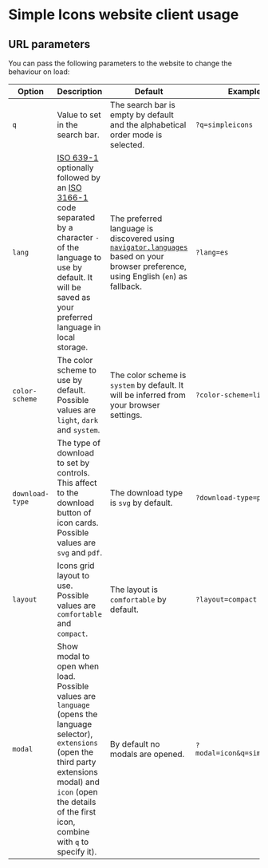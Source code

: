 # Simple Icons website client usage

## URL parameters

You can pass the following parameters to the website to change the behaviour on load:

| Option          | Description                                                                                                                                                                                                                       | Default                                                                                                                                                                                                      | Example                     |
| --------------- | --------------------------------------------------------------------------------------------------------------------------------------------------------------------------------------------------------------------------------- | ------------------------------------------------------------------------------------------------------------------------------------------------------------------------------------------------------------ | --------------------------- |
| `q`             | Value to set in the search bar.                                                                                                                                                                                                   | The search bar is empty by default and the alphabetical order mode is selected.                                                                                                                              | `?q=simpleicons`            |
| `lang`          | [ISO 639-1] optionally followed by an [ISO 3166-1] code separated by a character `-` of the language to use by default. It will be saved as your preferred language in local storage.                                             | The preferred language is discovered using [`navigator.languages`](https://developer.mozilla.org/en-US/docs/Web/API/Navigator/languages) based on your browser preference, using English (`en`) as fallback. | `?lang=es`                  |
| `color-scheme`  | The color scheme to use by default. Possible values are `light`, `dark` and `system`.                                                                                                                                             | The color scheme is `system` by default. It will be inferred from your browser settings.                                                                                                                     | `?color-scheme=light`       |
| `download-type` | The type of download to set by controls. This affect to the download button of icon cards. Possible values are `svg` and `pdf`.                                                                                                   | The download type is `svg` by default.                                                                                                                                                                       | `?download-type=pdf`        |
| `layout`        | Icons grid layout to use. Possible values are `comfortable` and `compact`.                                                                                                                                                        | The layout is `comfortable` by default.                                                                                                                                                                      | `?layout=compact`           |
| `modal`         | Show modal to open when load. Possible values are `language` (opens the language selector), `extensions` (open the third party extensions modal) and `icon` (open the details of the first icon, combine with `q` to specify it). | By default no modals are opened.                                                                                                                                                                             | `?modal=icon&q=simpleicons` |

[ISO 639-1]: https://en.wikipedia.org/wiki/ISO_639-1
[ISO 3166-1]: https://en.wikipedia.org/wiki/ISO_3166-1_alpha-2
